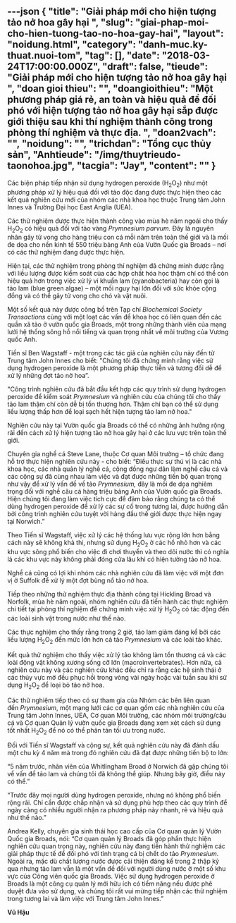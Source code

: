 ---json
{
    "title": "Giải pháp mới cho hiện tượng tảo nở hoa gây hại ",
    "slug": "giai-phap-moi-cho-hien-tuong-tao-no-hoa-gay-hai",
    "layout": "noidung.html",
    "category": "danh-muc.ky-thuat.nuoi-tom",
    "tag": [],
    "date": "2018-03-24T17:00:00.000Z",
    "draft": false,
    "tieude": "Giải pháp mới cho hiện tượng tảo nở hoa gây hại ",
    "doan gioi thieu": "",
    "doangioithieu": "Một phương pháp giá rẻ, an toàn và hiệu quả để đối phó với hiện tượng tảo nở hoa gây hại sắp được giới thiệu sau khi thí nghiệm thành công trong phòng thí nghiệm và thực địa.   ",
    "doan2vach": "",
    "noidung": "",
    "trichdan": "Tổng cục thủy sản",
    "Anhtieude": "/img/thuytrieudo-taonohoa.jpg",
    "tacgia": "Jay",
    "__content__": ""
}
---
<p><span style="font-size:14px">C&aacute;c biện ph&aacute;p tiếp nhận sử dụng hydrogen peroxide (H<sub>2</sub>O<sub>2</sub>) như một phương ph&aacute;p xử l&yacute; hiệu quả đối với tảo độc đang được thực hiện theo c&aacute;c kết quả nghi&ecirc;n cứu mới của nh&oacute;m c&aacute;c nh&agrave; khoa học thuộc Trung t&acirc;m John Innes v&agrave; Trường Đại học East Anglia (UEA).</span></p>

<p><span style="font-size:14px">C&aacute;c thử nghiệm được thực hiện th&agrave;nh c&ocirc;ng v&agrave;o m&ugrave;a h&egrave; năm ngo&aacute;i cho thấy H<sub>2</sub>O<sub>2</sub>&nbsp;c&oacute; hiệu quả đối với tảo v&agrave;ng&nbsp;<em>Prymnesium parvum.&nbsp;</em>Đ&acirc;y l&agrave; nguy&ecirc;n nh&acirc;n g&acirc;y tử vong cho h&agrave;ng triệu con c&aacute; mỗi năm tr&ecirc;n to&agrave;n thế giới v&agrave; l&agrave; mối đe dọa cho nền kinh tế 550 triệu bảng Anh của Vườn Quốc gia Broads &ndash; nơi c&oacute; c&aacute;c thử nghiệm đang được thực hiện.</span></p>

<p><span style="font-size:14px">Hiện tại, c&aacute;c thử nghiệm trong ph&ograve;ng th&iacute; nghiệm đ&atilde; chứng minh được rằng với liều lượng được kiểm so&aacute;t của c&aacute;c hợp chất h&oacute;a học thậm ch&iacute; c&oacute; thể c&ograve;n hiệu quả hơn trong việc xử l&yacute; vi khuẩn lam (cyanobacteria) hay c&ograve;n gọi l&agrave; tảo lam (blue green algae) &ndash; một mối nguy hại lớn đối với sức khỏe cộng đồng v&agrave; c&oacute; thể g&acirc;y tử vong cho ch&oacute; v&agrave; vật nu&ocirc;i.</span></p>

<p><span style="font-size:14px">Một số kết quả n&agrave;y được c&ocirc;ng bố tr&ecirc;n Tạp ch&iacute;&nbsp;<em>Biochemical Society Transactions</em>&nbsp;c&ugrave;ng với một loạt c&aacute;c vấn đề khoa học c&oacute; li&ecirc;n quan đến c&aacute;c quần x&atilde; tảo ở vườn quốc gia Broads, một trong những th&agrave;nh vi&ecirc;n của mạng lưới hệ thống s&ocirc;ng hồ nổi tiếng v&agrave; quan trọng nhất về m&ocirc;i trường của Vương quốc Anh.</span></p>

<p><span style="font-size:14px">Tiến sĩ Ben Wagstaff - một trong c&aacute;c t&aacute;c giả của nghi&ecirc;n cứu n&agrave;y đến từ Trung t&acirc;m John Innes cho biết: &quot;Ch&uacute;ng t&ocirc;i đ&atilde; chứng minh rằng việc sử dụng hydrogen peroxide l&agrave; một phương ph&aacute;p thực tiễn v&agrave; tương đối dễ để xử l&yacute; những đợt tảo nở hoa&rdquo;.</span></p>

<p><span style="font-size:14px">&quot;C&ocirc;ng tr&igrave;nh nghi&ecirc;n cứu đ&atilde; bắt đầu kết hợp c&aacute;c quy tr&igrave;nh sử dụng hydrogen peroxide để kiểm so&aacute;t&nbsp;<em>Prymnesium</em>&nbsp;v&agrave; nghi&ecirc;n cứu của ch&uacute;ng t&ocirc;i cho thấy tảo lam thậm ch&iacute; c&ograve;n dễ bị tổn thương hơn. Thậm ch&iacute; bạn c&oacute; thể sử dụng liều lượng thấp hơn để loại sạch hết hiện tượng tảo lam nở hoa.&quot;</span></p>

<p><span style="font-size:14px">Nghi&ecirc;n cứu n&agrave;y tại Vườn quốc gia Broads c&oacute; thể c&oacute; những ảnh hưởng rộng r&atilde;i đến c&aacute;ch xử l&yacute; hiện tượng tảo nở hoa g&acirc;y hại ở c&aacute;c lưu vực tr&ecirc;n to&agrave;n thế giới.</span></p>

<p><span style="font-size:14px">Chuy&ecirc;n gia nghề c&aacute; Steve Lane, thuộc Cơ quan M&ocirc;i trường &ndash; tổ chức đang hỗ trợ thực hiện nghi&ecirc;n cứu n&agrave;y - cho biết: &ldquo;Điều thực sự th&uacute; vị l&agrave; c&aacute;c nh&agrave; khoa học, c&aacute;c nh&agrave; quản l&yacute; nghề c&aacute;, cộng đồng ngư d&acirc;n l&agrave;m nghề c&acirc;u c&aacute; v&agrave; c&aacute;c cộng sự đ&atilde; c&ugrave;ng nhau l&agrave;m việc v&agrave; đạt được những tiến bộ quan trọng như vậy để xử l&yacute; vấn đề về tảo<em>&nbsp;Prymnesium,&nbsp;</em>đ&acirc;y l&agrave; mối đe dọa nghi&ecirc;m trọng đối với nghề c&acirc;u c&aacute; h&agrave;ng triệu bảng Anh của Vườn quốc gia Broads. Hiện ch&uacute;ng t&ocirc;i đang l&agrave;m việc t&iacute;ch cực để đảm bảo rằng ch&uacute;ng ta c&oacute; thể d&ugrave;ng hydrogen peroxide để xử l&yacute; c&aacute;c sự cố trong tương lai, được hướng dẫn bởi c&ocirc;ng tr&igrave;nh nghi&ecirc;n cứu tuyệt vời h&agrave;ng đầu thế giới được thực hiện ngay tại Norwich.&rdquo;</span></p>

<p><span style="font-size:14px">Theo Tiến sĩ Wagstaff, việc xử l&yacute; c&aacute;c hệ thống lưu vực rộng lớn hơn bằng c&aacute;ch n&agrave;y sẽ kh&ocirc;ng khả thi, nhưng sử dụng H<sub>2</sub>O<sub>2</sub>&nbsp;ở c&aacute;c hồ nhỏ hơn v&agrave; c&aacute;c khu vực s&ocirc;ng phổ biến cho việc đi chơi thuyền v&agrave; theo d&otilde;i nước th&igrave; c&oacute; nghĩa l&agrave; c&aacute;c khu vực n&agrave;y kh&ocirc;ng phải đ&oacute;ng cửa l&acirc;u khi c&oacute; hiện tưởng tảo nở hoa.&nbsp;</span></p>

<p><span style="font-size:14px">Nghề c&aacute; cũng c&oacute; lợi khi nh&oacute;m c&aacute;c nh&agrave; nghi&ecirc;n cứu đ&atilde; l&agrave;m việc với một đơn vị ở Suffolk để xử l&yacute; một đợt b&ugrave;ng nổ tảo nở hoa.</span></p>

<p><span style="font-size:14px">Tiếp theo những thử nghiệm thực địa th&agrave;nh c&ocirc;ng tại Hickling Broad v&agrave; Norfolk, m&ugrave;a h&egrave; năm ngo&aacute;i, nh&oacute;m nghi&ecirc;n cứu đ&atilde; tiến h&agrave;nh c&aacute;c thực nghiệm chi tiết tại ph&ograve;ng th&iacute; nghiệm để chứng minh việc xử l&yacute; H<sub>2</sub>O<sub>2</sub>&nbsp;c&oacute; t&aacute;c động đến c&aacute;c lo&agrave;i sinh vật trong nước như thế n&agrave;o.</span></p>

<p><span style="font-size:14px">C&aacute;c thực nghiệm cho thấy rằng trong 2 giờ, tảo lam giảm đ&aacute;ng kể bởi c&aacute;c liều lượng H<sub>2</sub>O<sub>2</sub>&nbsp;đến mức lớn hơn cả tảo&nbsp;<em>Prymnesium</em>&nbsp;v&agrave; c&aacute;c lo&agrave;i tảo kh&aacute;c.</span></p>

<p><span style="font-size:14px">Kết quả thử nghiệm cho thấy việc xử l&yacute; tảo kh&ocirc;ng l&agrave;m tổn thương c&aacute; v&agrave; c&aacute;c lo&agrave;i động vật kh&ocirc;ng xương sống cỡ lớn (macroinvertebrates). Hơn nữa, cả nghi&ecirc;n cứu n&agrave;y v&agrave; c&aacute;c nghi&ecirc;n cứu kh&aacute;c đều chỉ ra rằng c&aacute;c hệ sinh th&aacute;i ở c&aacute;c thủy vực mở đều phục hồi trong v&ograve;ng v&agrave;i ng&agrave;y hoặc v&agrave;i tuần sau khi sử dụng H<sub>2</sub>O<sub>2</sub>&nbsp;để loại bỏ tảo nở hoa.</span></p>

<p><span style="font-size:14px">C&aacute;c thử nghiệm tiếp theo c&oacute; sự tham gia của Nh&oacute;m c&aacute;c b&ecirc;n li&ecirc;n quan đến&nbsp;<em>Prymnesium</em>, một mạng lưới c&aacute;c cơ quan gồm c&aacute;c nh&agrave; nghi&ecirc;n cứu của Trung t&acirc;m John Innes, UEA, Cơ quan M&ocirc;i trường, c&aacute;c nh&oacute;m m&ocirc;i trường/c&acirc;u c&aacute; v&agrave; Cơ quan Quản l&yacute; vườn quốc gia Broads đang xem x&eacute;t c&aacute;ch sử dụng tốt nhất H<sub>2</sub>O<sub>2</sub>&nbsp;để n&oacute; c&oacute; thể ph&acirc;n t&aacute;n tối ưu trong nước. &nbsp;</span></p>

<p><span style="font-size:14px">Đối với Tiến sĩ Wagstaff v&agrave; cộng sự, kết quả nghi&ecirc;n cứu n&agrave;y đ&atilde; đ&aacute;nh dấu một chu kỳ 4 năm m&agrave; trong đ&oacute; nghi&ecirc;n cứu đ&atilde; đạt được những tiến bộ to lớn:</span></p>

<p><span style="font-size:14px">&ldquo;5 năm trước, nh&acirc;n vi&ecirc;n của Whitlingham Broad ở Norwich đ&atilde; gặp ch&uacute;ng t&ocirc;i về vấn đề tảo lam v&agrave; ch&uacute;ng t&ocirc;i đ&atilde; kh&ocirc;ng thể gi&uacute;p. Nhưng b&acirc;y giờ, điều n&agrave;y c&oacute; thể.&rdquo;</span></p>

<p><span style="font-size:14px">&ldquo;Trước đ&acirc;y mọi người d&ugrave;ng hydrogen peroxide, nhưng n&oacute; kh&ocirc;ng phổ biến rộng r&atilde;i. Chỉ cần được chấp nhận v&agrave; sử dụng ph&ugrave; hợp theo c&aacute;c quy tr&igrave;nh để ng&agrave;y c&agrave;ng c&oacute; nhiều người nhận ra phương ph&aacute;p n&agrave;y nhanh, rẻ v&agrave; hiệu quả như thế n&agrave;o.&rdquo;&nbsp;&nbsp;</span></p>

<p><span style="font-size:14px">Andrea Kelly, chuy&ecirc;n gia sinh th&aacute;i học cao cấp của Cơ quan quản l&yacute; Vườn Quốc gia Broads, n&oacute;i: &ldquo;Cơ quan quản l&yacute; Broads đ&atilde; g&oacute;p phần thực hiện nghi&ecirc;n cứu quan trọng n&agrave;y, nghi&ecirc;n cứu n&agrave;y đang tiến h&agrave;nh thử nghiệm c&aacute;c giải ph&aacute;p thực tế để đối ph&oacute; với t&igrave;nh trạng c&aacute; bị chết do tảo&nbsp;<em>Prymnesium</em>. Ngo&agrave;i ra, mặc d&ugrave; chất lượng nước được cải thiện đ&aacute;ng kể trong 2 thập kỷ qua nhưng tảo lam vẫn l&agrave; một vấn đề đối với người d&ugrave;ng nước ở một số khu vực của C&ocirc;ng vi&ecirc;n quốc gia Broads. Việc sử dụng hydrogen peroxide ở Broads l&agrave; một c&ocirc;ng cụ quản l&yacute; mới hữu &iacute;ch c&oacute; tiềm năng nếu được ph&ecirc; duyệt đưa v&agrave;o sử dụng, v&agrave; ch&uacute;ng t&ocirc;i rất vui mừng tiếp nhận c&aacute;c thử nghiệm trong tương lai v&agrave; l&agrave;m việc với Trung t&acirc;m John Innes.&rdquo;</span></p>

<p><span style="font-size:14px"><strong>Vũ Hậu</strong>&nbsp;</span></p>
